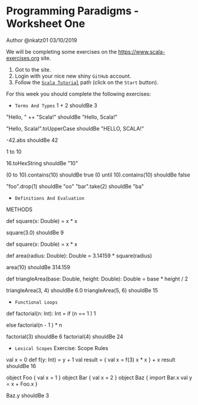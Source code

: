 # Programming Paradigms - Worksheet One
Author @nkatz01  03/10/2019

We will be completing some exercises on the <https://www.scala-exercises.org> site.

1. Got to the site.
2. Login with your nice new shiny `GitHub` account.
3. Follow the [`Scala Tutorial`][tut] path (click on the `Start` button).

For this week you should complete the following exercises:

+ `Terms And Types`
1 + 2 shouldBe 
3


"Hello, " ++ "Scala!" shouldBe 
"Hello, Scala!"


"Hello, Scala!".toUpperCase shouldBe 
"HELLO, SCALA!"

-42.abs shouldBe 
42

1 to 
10


16.toHexString shouldBe 
"10"

(0 to 10).contains(10) shouldBe true
(0 until 10).contains(10) shouldBe 
false

"foo".drop(1) shouldBe "oo"
"bar".take(2) shouldBe 
"ba"

+ `Definitions And Evaluation`

METHODS

def square(x: Double) = x * x

square(3.0) shouldBe 
9

def square(x: Double) = x * x

def area(radius: Double): Double = 3.14159 * square(radius)

area(10) shouldBe 
314.159

def triangleArea(base: Double, height: Double): Double =
  base * height / 
2


triangleArea(3, 4) shouldBe 6.0
triangleArea(5, 6) shouldBe 
15

+ `Functional Loops`

def factorial(n: Int): Int =
  if (n == 
1
) 
1

  else factorial(n - 
1
) * n

factorial(3) shouldBe 6
factorial(4) shouldBe 24

+ `Lexical Scopes`
Exercise: Scope Rules

val x = 0
def f(y: Int) = y + 1
val result = {
  val x = f(3)
  x * x
} + x
result shouldBe 
16

object Foo {
  val x = 1
}
object Bar {
  val x = 2
}
object Baz {
  import Bar.x
  val y = x + Foo.x
}

Baz.y shouldBe 
3

[tut]: https://www.scala-exercises.org/scala_tutorial/terms_and_types
